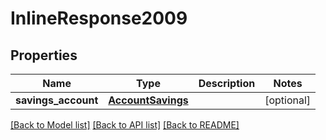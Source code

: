 # InlineResponse2009

## Properties
Name | Type | Description | Notes
------------ | ------------- | ------------- | -------------
**savings_account** | [**AccountSavings**](AccountSavings.md) |  | [optional] 

[[Back to Model list]](../README.md#documentation-for-models) [[Back to API list]](../README.md#documentation-for-api-endpoints) [[Back to README]](../README.md)


